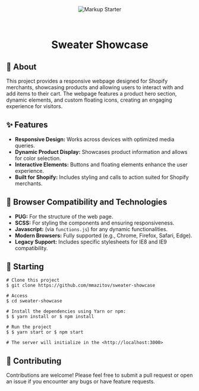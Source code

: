 <div align="center" id="top"> 
  <img src="./.github/app.gif" alt="Markup Starter" />

  &#xa0;
</div>

<h1 align="center">Sweater Showcase</h1>

## 🎯 About 
This project provides a responsive webpage designed for Shopify merchants, showcasing products and allowing users to interact with and add items to their cart. The webpage features a product hero section, dynamic elements, and custom floating icons, creating an engaging experience for visitors.



## ✨ Features
- **Responsive Design:** Works across devices with optimized media queries.
- **Dynamic Product Display:** Showcases product information and allows for color selection.
- **Interactive Elements:** Buttons and floating elements enhance the user experience.
- **Built for Shopify:** Includes styling and calls to action suited for Shopify merchants.

## 🚀 Browser Compatibility and Technologies
- **PUG:** For the structure of the web page.
- **SCSS:** For styling the components and ensuring responsiveness.
- **Javascript:** (via `functions.js`) for any dynamic functionalities.
- **Modern Browsers:** Fully supported (e.g., Chrome, Firefox, Safari, Edge).
- **Legacy Support:** Includes specific stylesheets for IE8 and IE9 compatibility.

## 🏁 Starting
```
# Clone this project
$ git clone https://github.com/mmazitov/sweater-showcase

# Access
$ cd sweater-showcase

# Install the dependencies using Yarn or npm:
$ $ yarn install or $ npm install

# Run the project
$ $ yarn start or $ npm start

# The server will initialize in the <http://localhost:3000>
```

## 🤝 Contributing
Contributions are welcome! Please feel free to submit a pull request or open an issue if you encounter any bugs or have feature requests.

